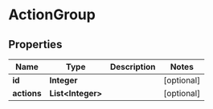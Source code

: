 
# ActionGroup

## Properties
Name | Type | Description | Notes
------------ | ------------- | ------------- | -------------
**id** | **Integer** |  |  [optional]
**actions** | **List&lt;Integer&gt;** |  |  [optional]



